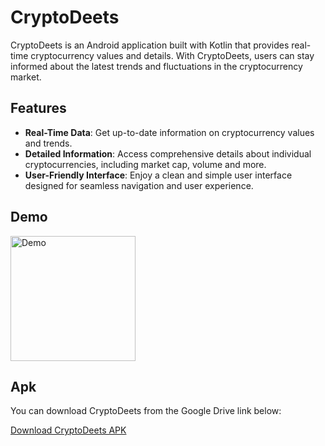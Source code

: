 # CryptoDeets

CryptoDeets is an Android application built with Kotlin that provides real-time cryptocurrency values and details. With CryptoDeets, users can stay informed about the latest trends and fluctuations in the cryptocurrency market.

## Features

- **Real-Time Data**: Get up-to-date information on cryptocurrency values and trends.
- **Detailed Information**: Access comprehensive details about individual cryptocurrencies, including market cap, volume and more.
- **User-Friendly Interface**: Enjoy a clean and simple user interface designed for seamless navigation and user experience.

## Demo

<img src="Demo_CryptoDeets.gif" alt="Demo" width="200"/>

## Apk

You can download CryptoDeets from the Google Drive link below:

[Download CryptoDeets APK](https://drive.google.com/file/d/1QYwCjayni1qAS1isHnp4jBPAZIXntG58/view?usp=sharing)
